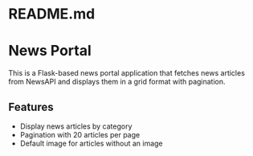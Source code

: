 # README.md
# News Portal

This is a Flask-based news portal application that fetches news articles from NewsAPI and displays them in a grid format with pagination.

## Features

- Display news articles by category
- Pagination with 20 articles per page
- Default image for articles without an image
